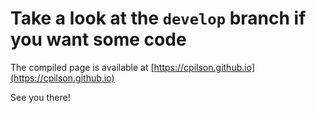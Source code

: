 # Take a look at the `develop` branch if you want some code

The compiled page is available at [https://cpilson.github.io](https://cpilson.github.io)

See you there!